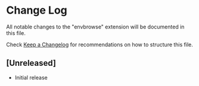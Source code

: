 # Change Log

All notable changes to the "envbrowse" extension will be documented in this file.

Check [Keep a Changelog](http://keepachangelog.com/) for recommendations on how to structure this file.

## [Unreleased]

- Initial release